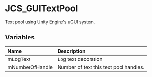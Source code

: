 # JCS_GUITextPool

Text pool using Unity Engine's uGUI system.

## Variables

| Name            | Description                            |
|:----------------|:---------------------------------------|
| mLogText        | Log text decoration                    |
| mNumberOfHandle | Number of text this text pool handles. |
